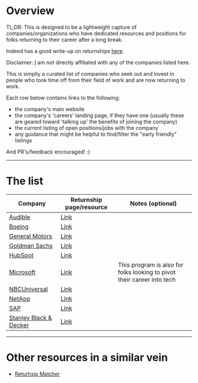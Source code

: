 # Overview

TL;DR: This is designed to be a lightweight capture of companies/organizations who have dedicated resources and positions for folks returning to their career after a long break.

Indeed has a good write-up on returnships [here](https://www.indeed.com/career-advice/finding-a-job/returnship).

Disclaimer: [I](https://github.com/pbarry25) am not directly affiliated with any of the companies listed here.

This is simplly a curated list of companies who seek out and invest in people who took time off from their field of work and are now returning to work.

Each row below contains links to the following:

* the company's main website
* the company's 'careers' landing page, if they have one (usually these are geared toward 'talking up' the benefits of joining the company)
* the current listing of open positions/jobs with the company
* any guidance that might be helpful to find/filter the "early friendly" listings

And PR's/feedback encouraged! :)

---

# The list

| Company | Returnship page/resource | Notes (optional) |
|---|---|---|
| [Audible](https://audible.com) | [Link](https://www.audiblecareers.com/returnship-program) | |
| [Boeing](https://boeing.com) | [Link](https://jobs.boeing.com/return-flight) | |
| [General Motors](https://gm.com) | [Link](https://search-careers.gm.com/en/teams/career-re-entry/) | |
| [Goldman Sachs](https://www.goldmansachs.com) | [Link](https://www.goldmansachs.com/careers/programs-for-professionals/returnship) | |
| [HubSpot](https://hubspot.com) | [Link](https://www.hubspot.com/returners-program) | |
| [Microsoft](https://microsoft.com) | [Link](https://leap.microsoft.com/en-US/) | This program is also for folks looking to pivot their career into tech |
| [NBCUniversal](https://www.nbcuniversal.com) | [Link](https://www.nbcunicareers.com/programs/operations-technology/act-two-returnship) | |
| [NetApp](https://netapp.com) | [Link](https://careers.netapp.com/relaunch) | |
| [SAP](https://sap.com) | [Link](https://jobs.sap.com/go/SAP-Returnship-Program/5365101/) | |
| [Stanley Black &amp; Decker](https://www.stanleyblackanddecker.com) | [Link](https://www.stanleyblackanddecker.com/careers/returner-program) | |

---

# Other resources in a similar vein

* [Returhsip Matcher](https://pathforward.org/returnships/)
